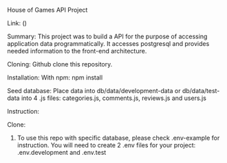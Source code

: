 House of Games API Project

Link:
()

Summary:
This project was to build a API for the purpose of accessing application data programmatically. It accesses postgresql and provides needed information to the front-end architecture.

Cloning:
Github clone this repository.

Installation:
With npm:
npm install

Seed database:
Place data into db/data/development-data or db/data/test-data into 4 .js files: categories.js, comments.js, reviews.js and users.js

Instruction:

Clone:

1. To use this repo with specific database, please check .env-example for instruction. You will need to create 2 .env files for your project: .env.development and .env.test
